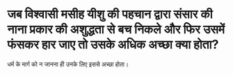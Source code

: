 # जब विश्वासी मसीह यीशु की पहचान द्वारा संसार की नाना प्रकार की अशुद्धता से बच निकले और फिर उसमें फंसकर हार जाए तो उसके अधिक अच्छा क्या होता?
धर्म के मार्ग को न जानना ही उनके लिए इससे अच्छा होता।